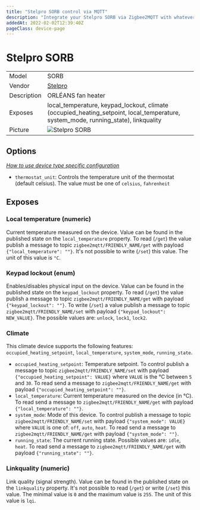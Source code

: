 ```yaml
---
title: "Stelpro SORB control via MQTT"
description: "Integrate your Stelpro SORB via Zigbee2MQTT with whatever smart home infrastructure you are using without the vendor's bridge or gateway."
addedAt: 2022-02-02T12:39:40Z
pageClass: device-page
---
```


<!-- !!!! -->
<!-- ATTENTION: This file is auto-generated through docgen! -->
<!-- You can only edit the "Notes"-Section between the two comment lines "Notes BEGIN" and "Notes END". -->
<!-- Do not use h1 or h2 heading within "## Notes"-Section. -->
<!-- !!!! -->

# Stelpro SORB

|     |     |
|-----|-----|
| Model | SORB  |
| Vendor  | [Stelpro](/supported-devices/#v=Stelpro)  |
| Description | ORLÉANS fan heater |
| Exposes | local_temperature, keypad_lockout, climate (occupied_heating_setpoint, local_temperature, system_mode, running_state), linkquality |
| Picture | ![Stelpro SORB](https://www.zigbee2mqtt.io/images/devices/SORB.jpg) |


<!-- Notes BEGIN: You can edit here. Add "## Notes" headline if not already present. -->


<!-- Notes END: Do not edit below this line -->



## Options
*[How to use device type specific configuration](../guide/configuration/devices-groups.md#specific-device-options)*

* `thermostat_unit`: Controls the temperature unit of the thermostat (default celsius). The value must be one of `celsius`, `fahrenheit`


## Exposes

### Local temperature (numeric)
Current temperature measured on the device.
Value can be found in the published state on the `local_temperature` property.
To read (`/get`) the value publish a message to topic `zigbee2mqtt/FRIENDLY_NAME/get` with payload `{"local_temperature": ""}`.
It's not possible to write (`/set`) this value.
The unit of this value is `°C`.

### Keypad lockout (enum)
Enables/disables physical input on the device.
Value can be found in the published state on the `keypad_lockout` property.
To read (`/get`) the value publish a message to topic `zigbee2mqtt/FRIENDLY_NAME/get` with payload `{"keypad_lockout": ""}`.
To write (`/set`) a value publish a message to topic `zigbee2mqtt/FRIENDLY_NAME/set` with payload `{"keypad_lockout": NEW_VALUE}`.
The possible values are: `unlock`, `lock1`, `lock2`.

### Climate 
This climate device supports the following features: `occupied_heating_setpoint`, `local_temperature`, `system_mode`, `running_state`.
- `occupied_heating_setpoint`: Temperature setpoint. To control publish a message to topic `zigbee2mqtt/FRIENDLY_NAME/set` with payload `{"occupied_heating_setpoint": VALUE}` where `VALUE` is the °C between `5` and `30`. To read send a message to `zigbee2mqtt/FRIENDLY_NAME/get` with payload `{"occupied_heating_setpoint": ""}`.
- `local_temperature`: Current temperature measured on the device (in °C). To read send a message to `zigbee2mqtt/FRIENDLY_NAME/get` with payload `{"local_temperature": ""}`.
- `system_mode`: Mode of this device. To control publish a message to topic `zigbee2mqtt/FRIENDLY_NAME/set` with payload `{"system_mode": VALUE}` where `VALUE` is one of: `off`, `auto`, `heat`. To read send a message to `zigbee2mqtt/FRIENDLY_NAME/get` with payload `{"system_mode": ""}`.
- `running_state`: The current running state. Possible values are: `idle`, `heat`. To read send a message to `zigbee2mqtt/FRIENDLY_NAME/get` with payload `{"running_state": ""}`.

### Linkquality (numeric)
Link quality (signal strength).
Value can be found in the published state on the `linkquality` property.
It's not possible to read (`/get`) or write (`/set`) this value.
The minimal value is `0` and the maximum value is `255`.
The unit of this value is `lqi`.

